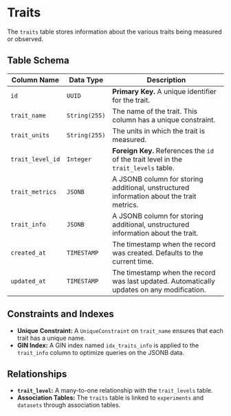 # Traits

The `traits` table stores information about the various traits being measured or observed.

## Table Schema

| Column Name    | Data Type      | Description                                                                                      |
| -------------- | -------------- | ------------------------------------------------------------------------------------------------ |
| `id`           | `UUID`         | **Primary Key.** A unique identifier for the trait.                                              |
| `trait_name`   | `String(255)`  | The name of the trait. This column has a unique constraint.                                      |
| `trait_units`  | `String(255)`  | The units in which the trait is measured.                                                        |
| `trait_level_id` | `Integer`   | **Foreign Key.** References the `id` of the trait level in the `trait_levels` table.             |
| `trait_metrics`| `JSONB`        | A JSONB column for storing additional, unstructured information about the trait metrics.         |
| `trait_info`   | `JSONB`        | A JSONB column for storing additional, unstructured information about the trait.                 |
| `created_at`   | `TIMESTAMP`    | The timestamp when the record was created. Defaults to the current time.                         |
| `updated_at`   | `TIMESTAMP`    | The timestamp when the record was last updated. Automatically updates on any modification.       |

## Constraints and Indexes

- **Unique Constraint:** A `UniqueConstraint` on `trait_name` ensures that each trait has a unique name.
- **GIN Index:** A GIN index named `idx_traits_info` is applied to the `trait_info` column to optimize queries on the JSONB data.

## Relationships

- **`trait_level`:** A many-to-one relationship with the `trait_levels` table.
- **Association Tables:** The `traits` table is linked to `experiments` and `datasets` through association tables.
